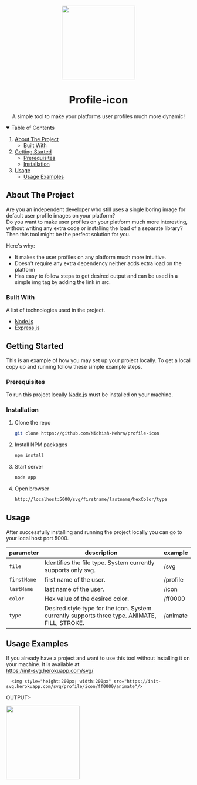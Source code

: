 <p align="center">
<img style="height:200px; width:200px" src="https://init-svg.herokuapp.com/svg/profile/icon/ff0000/animate"/>

  <h1 align="center">Profile-icon</h1>

  <p align="center">
    A simple tool to make your platforms user profiles much more dynamic!
    <br />
  </p>
</p>

<!-- TABLE OF CONTENTS -->
<details open="open">
  <summary>Table of Contents</summary>
  <ol>
    <li>
      <a href="#about-the-project">About The Project</a>
      <ul>
        <li><a href="#built-with">Built With</a></li>
      </ul>
    </li>
    <li>
      <a href="#getting-started">Getting Started</a>
      <ul>
        <li><a href="#prerequisites">Prerequisites</a></li>
        <li><a href="#installation">Installation</a></li>
      </ul>
    </li>
    <li><a href="#usage">Usage</a>
    <ul>
        <li><a href="#Usage-Examples">Usage Examples</a></li>
      </ul>
    </li>
  </ol>
</details>

<!-- ABOUT THE PROJECT -->
## About The Project

Are you an independent developer who still uses a single boring image for default user profile images on your platform? </br>
Do you want to make user profiles on your platform much more interesting, without  writing any extra code or installing the load of a separate library? </br>
Then this tool might be the perfect solution for you. </br>

Here's why:
* It makes the user profiles on any platform much more intuitive.
* Doesn't require any extra dependency neither adds extra load on the platform
* Has easy to follow steps to get desired output and can be used in a simple img tag by adding the link in src.

### Built With

A list of technologies used in the project.
* [Node.js](https://nodejs.org/en/)
* [Express.js](https://expressjs.com/)

<!-- GETTING STARTED -->
## Getting Started

This is an example of how you may set up your project locally.
To get a local copy up and running follow these simple example steps.

### Prerequisites

To run this project locally [Node.js](https://nodejs.org/en/) must be installed on your machine.

### Installation

1. Clone the repo
   ```sh
   git clone https://github.com/Nidhish-Mehra/profile-icon
   ```
2. Install NPM packages
   ```sh
   npm install
   ```
3. Start server
   ```sh
   node app
   ```
4. Open browser
   ```sh
   http://localhost:5000/svg/firstname/lastname/hexColor/type
   ```
   
<!-- USAGE EXAMPLES -->
## Usage

After successfully installing and running the project locally you can go to your local host port 5000. <br>

| parameter  | description                                                                                  | example   |
| ---------  | -------------------------------------------------------------------------------------------- | --------- |
| `file`     | Identifies the file type. System currently supports only svg.                                | /svg      |
| `firstName`| first name of the user.                                                                      | /profile  |
| `lastName` | last name of the user.                                                                       | /icon     |
| `color`    | Hex value of the desired color.                                                              | /ff0000   |             
| `type`     | Desired style type for the icon. System currently supports three type. ANIMATE, FILL, STROKE.| /animate  |

## Usage Examples

If you already have a project and want to use this tool without installing it on your machine. It is available at: <br>
https://init-svg.herokuapp.com/svg/

```
  <img style="height:200px; width:200px" src="https://init-svg.herokuapp.com/svg/profile/icon/ff0000/animate"/>
```
OUTPUT:-

<img style="height:200px; width:200px" src="https://init-svg.herokuapp.com/svg/profile/icon/ff0000/animate"/>





